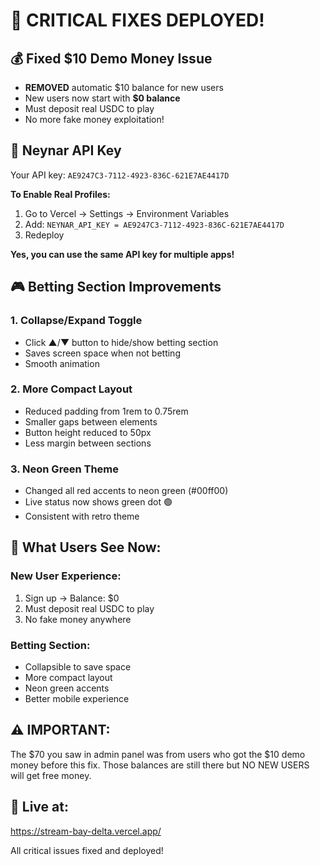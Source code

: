 # 🚨 CRITICAL FIXES DEPLOYED!

## 💰 Fixed $10 Demo Money Issue
- **REMOVED** automatic $10 balance for new users
- New users now start with **$0 balance**
- Must deposit real USDC to play
- No more fake money exploitation!

## 🔑 Neynar API Key
Your API key: `AE9247C3-7112-4923-836C-621E7AE4417D`

**To Enable Real Profiles:**
1. Go to Vercel → Settings → Environment Variables
2. Add: `NEYNAR_API_KEY = AE9247C3-7112-4923-836C-621E7AE4417D`
3. Redeploy

**Yes, you can use the same API key for multiple apps!**

## 🎮 Betting Section Improvements

### 1. **Collapse/Expand Toggle**
- Click ▲/▼ button to hide/show betting section
- Saves screen space when not betting
- Smooth animation

### 2. **More Compact Layout**
- Reduced padding from 1rem to 0.75rem
- Smaller gaps between elements
- Button height reduced to 50px
- Less margin between sections

### 3. **Neon Green Theme**
- Changed all red accents to neon green (#00ff00)
- Live status now shows green dot 🟢
- Consistent with retro theme

## 🎯 What Users See Now:

### New User Experience:
1. Sign up → Balance: $0
2. Must deposit real USDC to play
3. No fake money anywhere

### Betting Section:
- Collapsible to save space
- More compact layout
- Neon green accents
- Better mobile experience

## ⚠️ IMPORTANT:
The $70 you saw in admin panel was from users who got the $10 demo money before this fix. Those balances are still there but NO NEW USERS will get free money.

## 🚀 Live at:
https://stream-bay-delta.vercel.app/

All critical issues fixed and deployed!
